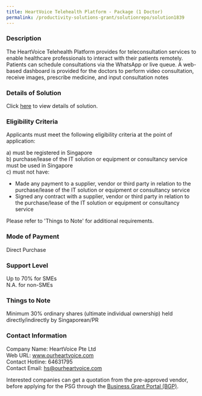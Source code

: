```yaml
---
title: HeartVoice Telehealth Platform - Package (1 Doctor)
permalink: /productivity-solutions-grant/solutionrepo/solution1839
---
```


### Description

The HeartVoice Telehealth Platform provides for teleconsultation services to enable healthcare professionals to interact with their patients remotely. Patients can schedule consultations via the WhatsApp or live queue.  A web-based dashboard is provided for the doctors to perform video consultation, receive images, prescribe medicine, and input consultation notes 

### Details of Solution

Click <a href='https://www.gobusiness.gov.sg/images/psg/Desensitised_HeartVoice_Annex_3_PSG_Part_1.pdf' target='_blank' rel='noopener'>here</a> to view details of solution.

### Eligibility Criteria

Applicants must meet the following eligibility criteria at the point of application:

a) must be registered in Singapore <br>
b) purchase/lease of the IT solution or equipment or consultancy service must be used in Singapore <br>
c) must not have:
- Made any payment to a supplier, vendor or third party in relation to the purchase/lease of the IT solution or equipment or consultancy service
- Signed any contract with a supplier, vendor or third party in relation to the purchase/lease of the IT solution or equipment or consultancy service

Please refer to 'Things to Note' for additional requirements.

### Mode of Payment
Direct Purchase 

### Support Level
Up to 70% for SMEs <br>
N.A. for non-SMEs

### Things to Note
Minimum 30% ordinary shares (ultimate individual ownership) held directly/indirectly by Singaporean/PR

### Contact Information
Company Name: HeartVoice Pte Ltd<br>Web URL: www.ourheartvoice.com<br>Contact Hotline: 64631795<br>Contact Email: hs@ourheartvoice.com<br>

Interested companies can get a quotation from the pre-approved vendor, before applying for the PSG through the <a target='_blank' rel='noopener' href='https://www.businessgrants.gov.sg/'>Business Grant Portal (BGP)</a>.
